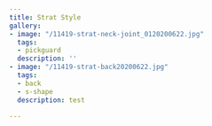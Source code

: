 ```yaml
---
title: Strat Style
gallery:
- image: "/11419-strat-neck-joint_0120200622.jpg"
  tags:
  - pickguard
  description: ''
- image: "/11419-strat-back20200622.jpg"
  tags:
  - back
  - s-shape
  description: test

---
```

